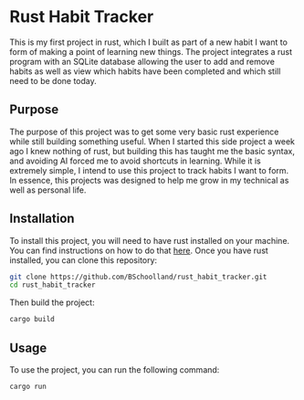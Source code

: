 # Rust Habit Tracker
This is my first project in rust, which I built as part of a new habit I want to form of making a point of learning new things.  The project integrates a rust program with an SQLite database allowing the user to add and remove habits as well as view which habits have been completed and which still need to be done today.

## Purpose
The purpose of this project was to get some very basic rust experience while still building something useful.  When I started this side project a week ago I knew nothing of rust, but building this has taught me the basic syntax, and avoiding AI forced me to avoid shortcuts in learning.  While it is extremely simple,  I intend to use this project to track habits I want to form.  In essence, this projects was designed to help me grow in my technical as well as personal life.

## Installation
To install this project, you will need to have rust installed on your machine.  You can find instructions on how to do that [here](https://www.rust-lang.org/tools/install).  Once you have rust installed, you can clone this repository:
```bash
git clone https://github.com/BSchoolland/rust_habit_tracker.git
cd rust_habit_tracker
```
Then build the project:
```bash
cargo build
```

## Usage
To use the project, you can run the following command:
```bash
cargo run
```

